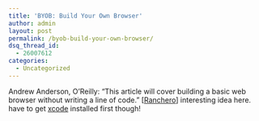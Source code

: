 ```yaml
---
title: 'BYOB: Build Your Own Browser'
author: admin
layout: post
permalink: /byob-build-your-own-browser/
dsq_thread_id:
  - 26007612
categories:
  - Uncategorized
---
```

Andrew Anderson, O&rsquo;Reilly: &ldquo;This article will cover building a basic web browser without writing a line of code.&rdquo; [[Ranchero][1]] interesting idea here. have to get [xcode][2] installed first though!

 [1]: http://ranchero.com/
 [2]: http://www.apple.com/xcode
